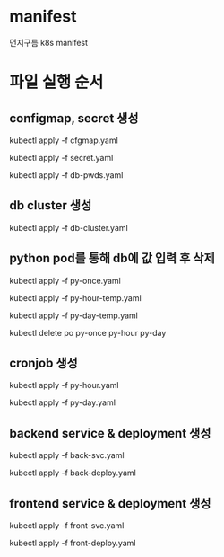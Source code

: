 # manifest
먼지구름 k8s manifest

# 파일 실행 순서
## configmap, secret 생성
kubectl apply -f cfgmap.yaml

kubectl apply -f secret.yaml

kubectl apply -f db-pwds.yaml

## db cluster 생성
kubectl apply -f db-cluster.yaml

## python pod를 통해 db에 값 입력 후 삭제
kubectl apply -f py-once.yaml

kubectl apply -f py-hour-temp.yaml

kubectl apply -f py-day-temp.yaml

kubectl delete po py-once py-hour py-day

## cronjob 생성
kubectl apply -f py-hour.yaml

kubectl apply -f py-day.yaml

## backend service & deployment 생성
kubectl apply -f back-svc.yaml

kubectl apply -f back-deploy.yaml

## frontend service & deployment 생성
kubectl apply -f front-svc.yaml

kubectl apply -f front-deploy.yaml
